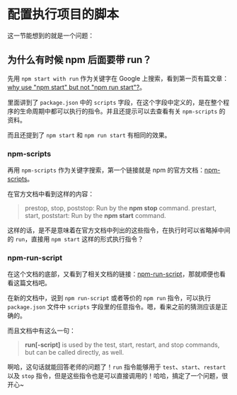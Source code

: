 # 配置执行项目的脚本

这一节能想到的就是一个问题：

## 为什么有时候 npm 后面要带 run？

先用 `npm start with run` 作为关键字在 Google 上搜索，看到第一页有篇文章：[why use "npm start" but not "npm run start"?](https://teamtreehouse.com/community/why-use-npm-start-but-not-npm-run-start)。

里面讲到了 `package.json` 中的 `scripts` 字段，在这个字段中定义的，是在整个程序的生命周期中都可以执行的指令。并且还提示可以去查看有关 `npm-scripts` 的资料。

而且还提到了 `npm start` 和 `npm run start` 有相同的效果。

### npm-scripts

再用 `npm-scripts` 作为关键字搜索，第一个链接就是 npm 的官方文档：[npm-scripts](https://docs.npmjs.com/misc/scripts)。

在官方文档中看到这样的内容：

> prestop, stop, poststop: Run by the **npm stop** command.
> prestart, start, poststart: Run by the **npm start** command.

这样的话，是不是意味着在官方文档中列出的这些指令，在执行时可以省略掉中间的 `run`，直接用 `npm start` 这样的形式执行指令？

### npm-run-script

在这个文档的底部，又看到了相关文档的链接：[npm-run-script](https://docs.npmjs.com/cli/run-script)，那就顺便也看看这篇文档吧。

在新的文档中，说到 `npm run-script` 或者等价的 `npm run` 指令，可以执行 `package.json` 文件中 `scripts` 字段里的任意指令。嗯，看来之前的猜测应该是正确的。

而且文档中有这么一句：

> **run[-script]** is used by the test, start, restart, and stop commands, but can be called directly, as well.

啊哈，这句话就能回答老师的问题了！`run` 指令能够用于 `test`、`start`、`restart` 以及 `stop` 指令，但是这些指令也是可以直接调用的！哈哈，搞定了一个问题，很开心~

